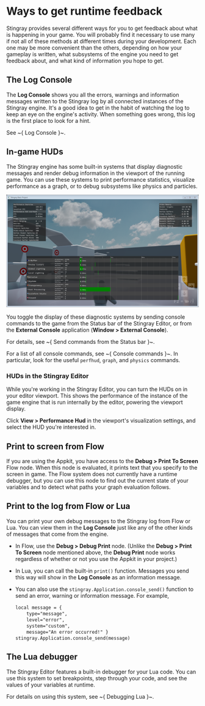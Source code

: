 # Ways to get runtime feedback

Stingray provides several different ways for you to get feedback about what is happening in your game. You will probably find it necessary to use many if not all of these methods at different times during your development. Each one may be more convenient than the others, depending on how your gameplay is written, what subsystems of the engine you need to get feedback about, and what kind of information you hope to get.

## The **Log Console**

The **Log Console** shows you all the errors, warnings and information messages written to the Stingray log by all connected instances of the Stingray engine. It's a good idea to get in the habit of watching the log to keep an eye on the engine's activity. When something goes wrong, this log is the first place to look for a hint.

See ~{ Log Console }~.

## In-game HUDs

The Stingray engine has some built-in systems that display diagnostic messages and render debug information in the viewport of the running game. You can use these systems to print performance statistics, visualize performance as a graph, or to debug subsystems like physics and particles.

![In-game HUD for art statistics](../images/perfhud_artist.png)

You toggle the display of these diagnostic systems by sending console commands to the game from the Status bar of the Stingray Editor, or from the **External Console** application (**Window > External Console**).

For details, see ~{ Send commands from the Status bar }~.

For a list of all console commands, see ~{ Console commands }~. In particular, look for the useful `perfhud`, `graph`, and `physics` commands.

### HUDs in the Stingray Editor

While you're working in the Stingray Editor, you can turn the HUDs on in your editor viewport. This shows the performance of the instance of the game engine that is run internally by the editor, powering the viewport display.

Click **View > Performance Hud** in the viewport's visualization settings, and select the HUD you're interested in.

## Print to screen from Flow

If you are using the Appkit, you have access to the **Debug > Print To Screen** Flow node. When this node is evaluated, it prints text that you specify to the screen in game. The Flow system does not currently have a runtime debugger, but you can use this node to find out the current state of your variables and to detect what paths your graph evaluation follows.

## Print to the log from Flow or Lua

You can print your own debug messages to the Stingray log from Flow or Lua. You can view them in the **Log Console** just like any of the other kinds of messages that come from the engine.

-	In Flow, use the **Debug > Debug Print** node. (Unlike the **Debug > Print To Screen** node mentioned above, the **Debug Print** node works regardless of whether or not you use the Appkit in your project.)

-	In Lua, you can call the built-in `print()` function. Messages you send this way will show in the **Log Console** as an information message.

-	You can also use the `stingray.Application.console_send()` function to send an error, warning or information message. For example,

	~~~{lua}
	local message = {
		type="message",
		level="error",
		system="custom",
		message="An error occurred!" }
	stingray.Application.console_send(message)
	~~~

## The Lua debugger

The Stingray Editor features a built-in debugger for your Lua code. You can use this system to set breakpoints, step through your code, and see the values of your variables at runtime.

For details on using this system, see ~{ Debugging Lua }~.
